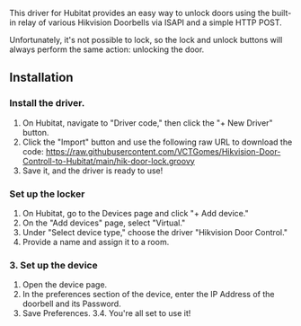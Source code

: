 This driver for Hubitat provides an easy way to unlock doors using the built-in relay of various Hikvision Doorbells via ISAPI and a simple HTTP POST.

Unfortunately, it's not possible to lock, so the lock and unlock buttons will always perform the same action: unlocking the door.

## Installation

### Install the driver.
1. On Hubitat, navigate to "Driver code," then click the "+ New Driver" button.
1. Click the "Import" button and use the following raw URL to download the code: https://raw.githubusercontent.com/VCTGomes/Hikvision-Door-Controll-to-Hubitat/main/hik-door-lock.groovy
1. Save it, and the driver is ready to use!

### Set up the locker
1. On Hubitat, go to the Devices page and click "+ Add device."
1. On the "Add devices" page, select "Virtual."
1. Under "Select device type," choose the driver "Hikvision Door Control."
1. Provide a name and assign it to a room.

### 3. Set up the device 
1. Open the device page.
1. In the preferences section of the device, enter the IP Address of the doorbell and its Password.
1. Save Preferences.
3.4. You're all set to use it!
